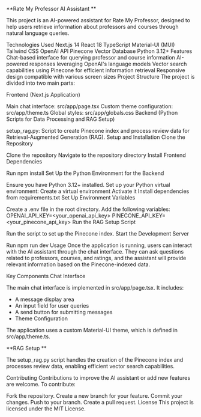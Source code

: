 **Rate My Professor AI Assistant
**

This project is an AI-powered assistant for Rate My Professor, designed to help users retrieve information about professors and courses through natural language queries.

Technologies Used
Next.js 14
React 18
TypeScript
Material-UI (MUI)
Tailwind CSS
OpenAI API
Pinecone Vector Database
Python 3.12+
Features
Chat-based interface for querying professor and course information
AI-powered responses leveraging OpenAI's language models
Vector search capabilities using Pinecone for efficient information retrieval
Responsive design compatible with various screen sizes
Project Structure
The project is divided into two main parts:

Frontend (Next.js Application)

Main chat interface: src/app/page.tsx
Custom theme configuration: src/app/theme.ts
Global styles: src/app/globals.css
Backend (Python Scripts for Data Processing and RAG Setup)

setup_rag.py: Script to create Pinecone index and process review data for Retrieval-Augmented Generation (RAG).
Setup and Installation
Clone the Repository

Clone the repository
Navigate to the repository directory
Install Frontend Dependencies

Run npm install
Set Up the Python Environment for the Backend

Ensure you have Python 3.12+ installed.
Set up your Python virtual environment:
Create a virtual environment
Activate it
Install dependencies from requirements.txt
Set Up Environment Variables

Create a .env file in the root directory.
Add the following variables:
OPENAI_API_KEY=<your_openai_api_key>
PINECONE_API_KEY=<your_pinecone_api_key>
Run the RAG Setup Script

Run the script to set up the Pinecone index.
Start the Development Server

Run npm run dev
Usage
Once the application is running, users can interact with the AI assistant through the chat interface. They can ask questions related to professors, courses, and ratings, and the assistant will provide relevant information based on the Pinecone-indexed data.

Key Components
Chat Interface

The main chat interface is implemented in src/app/page.tsx. It includes:

- A message display area
- An input field for user queries
- A send button for submitting messages
- Theme Configuration

The application uses a custom Material-UI theme, which is defined in src/app/theme.ts.

**RAG Setup
**

The setup_rag.py script handles the creation of the Pinecone index and processes review data, enabling efficient vector search capabilities.

Contributing
Contributions to improve the AI assistant or add new features are welcome. To contribute:

Fork the repository.
Create a new branch for your feature.
Commit your changes.
Push to your branch.
Create a pull request.
License
This project is licensed under the MIT License.

